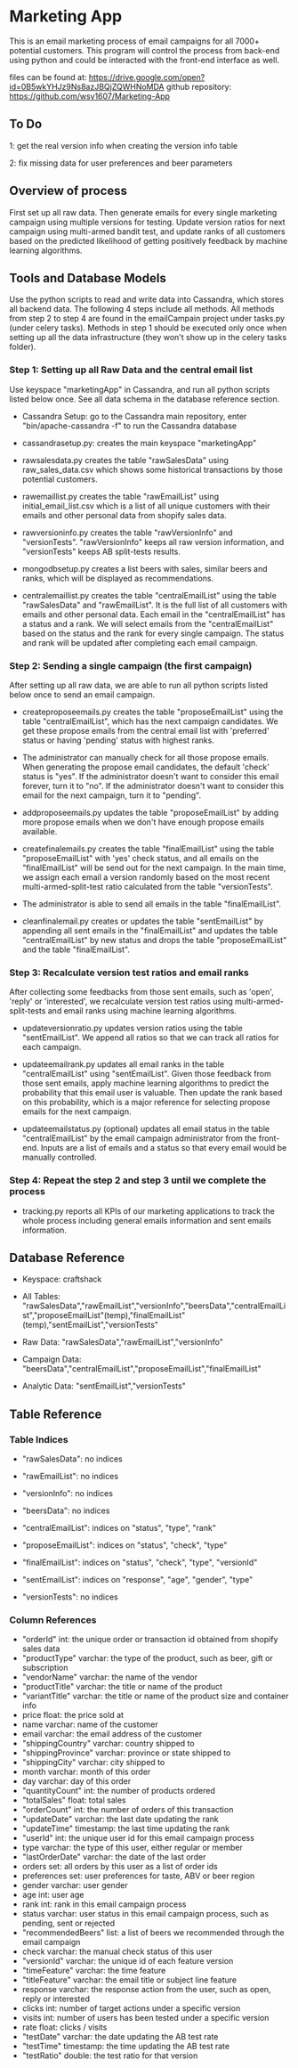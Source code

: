 # Marketing App

This is an email marketing process of email campaigns for all 7000+ potential customers. This program will control the process from back-end using python and could be interacted with the front-end interface as well.

files can be found at: https://drive.google.com/open?id=0B5wkYHJz9Ns8azJBQjZQWHNoMDA
github repository: https://github.com/wsy1607/Marketing-App


## To Do

1: get the real version info when creating the version info table

2: fix missing data for user preferences and beer parameters


## Overview of process
First set up all raw data. Then generate emails for every single marketing campaign using multiple versions for testing. Update version ratios for next campaign using multi-armed bandit test, and update ranks of all customers based on the predicted likelihood of getting positively feedback by machine learning algorithms.


## Tools and Database Models
Use the python scripts to read and write data into Cassandra, which stores all backend data. The following 4 steps include all methods. All methods from step 2 to step 4 are found in the emailCampain project under tasks.py (under celery tasks). Methods in step 1 should be executed only once when setting up all the data infrastructure (they won't show up in the celery tasks folder).


### Step 1: Setting up all Raw Data and the central email list
Use keyspace "marketingApp" in Cassandra, and run all python scripts listed below once. See all data schema in the database reference section.

* Cassandra Setup: go to the Cassandra main repository, enter "bin/apache-cassandra -f" to run the Cassandra database

* cassandrasetup.py: creates the main keyspace "marketingApp"

* rawsalesdata.py creates the table "rawSalesData" using raw_sales_data.csv which shows some historical transactions by those potential customers.

* rawemaillist.py creates the table "rawEmailList" using initial_email_list.csv which is a list of all unique customers with their emails and other personal data from shopify sales data.

* rawversioninfo.py creates the table "rawVersionInfo" and "versionTests". "rawVersionInfo" keeps all raw version information, and "versionTests" keeps AB split-tests results.

* mongodbsetup.py creates a list beers with sales, similar beers and ranks, which will be displayed as recommendations.

* centralemaillist.py creates the table "centralEmailList" using the table "rawSalesData" and "rawEmailList". It is the full list of all customers with emails and other personal data. Each email in the "centralEmailList" has a status and a rank. We will select emails from the "centralEmailList" based on the status and the rank for every single campaign. The status and rank will be updated after completing each email campaign.


### Step 2: Sending a single campaign (the first campaign)
After setting up all raw data, we are able to run all python scripts listed below once to send an email campaign.

* createproposeemails.py creates the table "proposeEmailList" using the table "centralEmailList", which has the next campaign candidates. We get these propose emails from the central email list with 'preferred' status or having 'pending' status with highest ranks.

* The administrator can manually check for all those propose emails. When generating the propose email candidates, the default 'check' status is "yes". If the administrator doesn't want to consider this email forever, turn it to "no". If the administrator doesn't want to consider this email for the next campaign, turn it to "pending".

* addproposeemails.py updates the table "proposeEmailList" by adding more propose emails when we don't have enough propose emails available.

* createfinalemails.py creates the table "finalEmailList" using the table "proposeEmailList" with 'yes' check status, and all emails on the "finalEmailList" will be send out for the next campaign. In the main time, we assign each email a version randomly based on the most recent multi-armed-split-test ratio calculated from the table "versionTests".

* The administrator is able to send all emails in the table "finalEmailList".

* cleanfinalemail.py creates or updates the table "sentEmailList" by appending all sent emails in the "finalEmailList" and updates the table "centralEmailList" by new status and drops the table "proposeEmailList" and the table "finalEmailList".


### Step 3: Recalculate version test ratios and email ranks
After collecting some feedbacks from those sent emails, such as 'open', 'reply' or 'interested', we recalculate version test ratios using multi-armed-split-tests and email ranks using machine learning algorithms.

* updateversionratio.py updates version ratios using the table "sentEmailList". We append all ratios so that we can track all ratios for each campaign.

* updateemailrank.py updates all email ranks in the table "centralEmailList" using "sentEmailList". Given those feedback from those sent emails, apply machine learning algorithms to predict the probability that this email user is valuable. Then update the rank based on this probability, which is a major reference for selecting propose emails for the next campaign.

* updateemailstatus.py (optional) updates all email status in the table "centralEmailList" by the email campaign administrator from the front-end. Inputs are a list of emails and a status so that every email would be manually controlled.

### Step 4: Repeat the step 2 and step 3 until we complete the process

* tracking.py reports all KPIs of our marketing applications to track the whole process including general emails information and sent emails information.

## Database Reference

* Keyspace: craftshack

* All Tables: "rawSalesData","rawEmailList","versionInfo","beersData","centralEmailList","proposeEmailList"(temp),"finalEmailList"(temp),"sentEmailList","versionTests"

* Raw Data: "rawSalesData","rawEmailList","versionInfo"

* Campaign Data: "beersData","centralEmailList","proposeEmailList","finalEmailList"

* Analytic Data: "sentEmailList","versionTests"


## Table Reference


### Table Indices

* "rawSalesData": no indices

* "rawEmailList": no indices

* "versionInfo": no indices

* "beersData": no indices

* "centralEmailList": indices on "status", "type", "rank"

* "proposeEmailList": indices on "status", "check", "type"

* "finalEmailList": indices on "status", "check", "type", "versionId"

* "sentEmailList": indices on "response", "age", "gender", "type"

* "versionTests": no indices

### Column References

* "orderId" int: the unique order or transaction id obtained from shopify sales data
* "productType" varchar: the type of the product, such as beer, gift or subscription
* "vendorName" varchar: the name of the vendor
* "productTitle" varchar: the title or name of the product
* "variantTitle" varchar: the title or name of the product size and container info
* price float: the price sold at
* name varchar: name of the customer
* email varchar: the email address of the customer
* "shippingCountry" varchar: country shipped to
* "shippingProvince" varchar: province or state shipped to
* "shippingCity" varchar: city shipped to
* month varchar: month of this order
* day varchar: day of this order
* "quantityCount" int: the number of products ordered
* "totalSales" float: total sales
* "orderCount" int: the number of orders of this transaction
* "updateDate" varchar: the last date updating the rank
* "updateTime" timestamp: the last time updating the rank
* "userId" int: the unique user id for this email campaign process
* type varchar: the type of this user, either regular or member
* "lastOrderDate" varchar: the date of the last order
* orders set<int>: all orders by this user as a list of order ids
* preferences set<varchar>: user preferences for taste, ABV or beer region
* gender varchar: user gender
* age int: user age
* rank int: rank in this email campaign process
* status varchar: user status in this email campaign process, such as pending, sent or rejected
* "recommendedBeers" list<varchar>: a list of beers we recommended through the email campaign
* check varchar: the manual check status of this user
* "versionId" varchar: the unique id of each feature version
* "timeFeature" varchar: the time feature
* "titleFeature" varchar: the email title or subject line feature
* response varchar: the response action from the user, such as open, reply or interested
* clicks int: number of target actions under a specific version
* visits int: number of users has been tested under a specific version
* rate float: clicks / visits
* "testDate" varchar: the date updating the AB test rate
* "testTime" timestamp: the time updating the AB test rate
* "testRatio" double: the test ratio for that version
